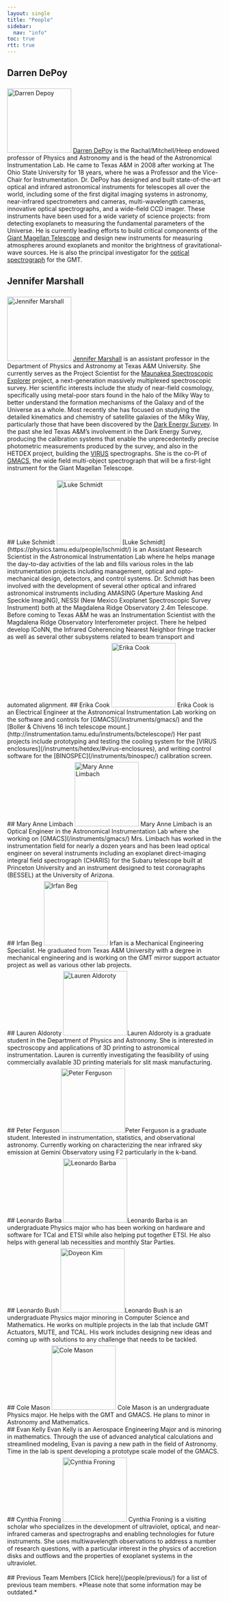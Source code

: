 ```yaml
---
layout: single
title: "People"
sidebar:
  nav: "info"
toc: true
rtt: true
---
```

## Darren DePoy
<img src="../people/assets/darren_depoy.jpg" width="150" style='margin-top:6px' alt="Darren Depoy" class="profile"/> [Darren DePoy](http://physics.tamu.edu/people/depoy) is the Rachal/Mitchell/Heep endowed professor of Physics and Astronomy and is the head of the Astronomical Instrumentation Lab. He came to Texas A&M in 2008 after working at The Ohio State University for 18 years, where he was a Professor and the Vice-Chair for Instrumentation. Dr. DePoy has designed and built state-of-the-art optical and infrared astronomical instruments for telescopes all over the world, including some of the first digital imaging systems in astronomy, near-infrared spectrometers and cameras, multi-wavelength cameras, innovative optical spectrographs, and a wide-field CCD imager. These instruments have been used for a wide variety of science projects: from detecting exoplanets to measuring the fundamental parameters of the Universe. He is currently leading efforts to build critical components of the [Giant Magellan Telescope](https://www.gmto.org/) and design new instruments for measuring atmospheres around exoplanets and monitor the brightness of gravitational-wave sources. He is also the principal investigator for the [optical spectrograph](/instruments/gmacs/) for the GMT.
## Jennifer Marshall
<img src="../people/assets/jennifer_marshall.jpg" width="150" style='margin-top:6px' alt="Jennifer Marshall" class="profile"/> [Jennifer Marshall](http://physics.tamu.edu/people/jlm076) is an assistant professor in the Department of Physics and Astronomy at Texas A&M University. She currently serves as the Project Scientist for the [Maunakea Spectroscopic Explorer](/instruments/mse/) project, a next-generation massively multiplexed spectroscopic survey.  Her scientific interests include the study of near-field cosmology, specifically using metal-poor stars found in the halo of the Milky Way to better understand the formation mechanisms of the Galaxy and of the Universe as a whole. Most recently she has focused on studying the detailed kinematics and chemistry of satellite galaxies of the Milky Way, particularly those that have been discovered by the [Dark Energy Survey](/instruments/des/). In the past she led Texas A&M’s involvement in the Dark Energy Survey, producing the calibration systems that enable the unprecedentedly precise photometric measurements produced by the survey, and also in the HETDEX project, building the [VIRUS](/instruments/hetdex/) spectrographs. She is the co-PI of [GMACS](/instruments/gmacs/), the wide field multi-object spectrograph that will be a first-light instrument for the Giant Magellan Telescope.  
<div class="clearfix" />
## Luke Schmidt
<img src="../people/assets/luke_schmidt.jpg" width="150" style='margin-top:6px' alt="Luke Schmidt" class="profile"/> [Luke Schmidt](https://physics.tamu.edu/people/lschmidt/) is an Assistant Research Scientist in the Astronomical Instrumentation Lab where he helps manage the day-to-day activities of the lab and fills various roles in the lab instrumentation projects including management, optical and opto-mechanical design, detectors, and control systems. Dr. Schmidt has been involved with the development of several other optical and infrared astronomical instruments including AMASING (Aperture Masking And Speckle ImagiNG), NESSI (New Mexico Exoplanet Spectroscopic Survey Instrument) both at the Magdalena Ridge Observatory 2.4m Telescope. Before coming to Texas A&M he was an Instrumentation Scientist with the Magdalena Ridge Observatory Interferometer project. There he helped develop ICoNN, the Infrared Coherencing Nearest Neighbor fringe tracker as well as several other subsystems related to beam transport and automated alignment.
## Erika Cook
<img src="../people/assets/erika_cook.jpg" width="150" style='margin-top:6px' alt="Erika Cook" class="profile"/> Erika Cook is an Electrical Engineer at the Astronomical Instrumentation Lab working on the software and controls for [GMACS](/instruments/gmacs/) and the [Boller & Chivens 16 inch telescope mount.](http://instrumentation.tamu.edu/instruments/bctelescope/) Her past projects include prototyping and testing the cooling system for the [VIRUS enclosures](/instruments/hetdex/#virus-enclosures), and writing control software for the [BINOSPEC](/instruments/binospec/) calibration screen.
<div class="clearfix" />
## Mary Anne Limbach
<img src="../people/assets/maryanne_limbach.jpg" width="150" style='margin-top:6px' alt="Mary Anne Limbach" class="profile"/>
Mary Anne Limbach is an Optical Engineer in the Astronomical Instrumentation Lab where she working on [GMACS](/instruments/gmacs/) Mrs. Limbach has worked in the instrumentation field for nearly a dozen years and has been lead optical engineer on several instruments including an exoplanet direct-imaging integral field spectrograph (CHARIS) for the Subaru telescope built at Princeton University and an instrument designed to test coronagraphs (BESSEL) at the University of Arizona.
<div class="clearfix" />
## Irfan Beg
<img src="../people/assets/irfan_beg.jpg" width="150" style='margin-top:6px' alt="Irfan Beg" class="profile"/>
Irfan is a Mechanical Engineering Specialist. He graduated from Texas A&amp;M University with a degree in mechanical engineering and is working on the GMT mirror support actuator project as well as various other lab projects.
<div class="clearfix" />
## Lauren Aldoroty
<img src="../people/assets/lauren_aldoroty.jpg" width="150" style='margin-top:6px' alt="Lauren Aldoroty" class="profile"/>Lauren Aldoroty is a graduate student in the Department of Physics and Astronomy. She is interested in spectroscopy and applications of 3D printing to astronomical instrumentation. Lauren is currently investigating the feasibility of using commercially available 3D printing materials for slit mask manufacturing.
<div class="clearfix" />
## Peter Ferguson
<img src="../people/assets/peter_ferguson.jpg" width="150" style='margin-top:6px' style='margin-top:6px' alt="Peter Ferguson" class="profile"/>Peter Ferguson is a graduate student. Interested in instrumentation, statistics, and observational astronomy. Currently working on characterizing the near infrared sky emission at Gemini Observatory using F2 particularly in the k-band.
<div class="clearfix" />
## Leonardo Barba
<img src="../people/assets/leonardo_barba.jpg" width="150" style='margin-top:6px' style='margin-top:6px' alt="Leonardo Barba" class="profile"/>Leonardo Barba is an undergraduate Physics major who has been working on hardware and software for TCal and ETSI while also helping put together ETSI. He also helps with general lab necessities and monthly Star Parties.
<div class="clearfix" />
## Leonardo Bush
<img src="../people/assets/leonardo_bush.jpg" width="150" style='margin-top:6px' style='margin-top:6px' alt="Doyeon Kim" class="profile"/>Leonardo Bush is an undergraduate Physics major minoring in Computer Science and Mathematics. He works on multiple projects in the lab that include GMT Actuators, MUTE, and TCAL. His work includes designing new ideas and coming up with solutions to any challenge that needs to be tackled.
<div class="clearfix" />
## Cole Mason
<img src="../people/assets/cole_mason.jpg" width="150" style='margin-top:6px' style='margin-top:6px' alt="Cole Mason" class="profile"/>
Cole Mason is an undergraduate Physics major. He helps with the GMT and GMACS. He plans to minor in Astronomy and Mathematics.
<div class="clearfix" />
## Evan Kelly
Evan Kelly is an Aerospace Engineering Major and is minoring in mathematics. Through the use of advanced analytical calculations and streamlined modeling, Evan is paving a new path in the field of Astronomy. Time in the lab is spent developing a prototype scale model of the GMACS.
<div class="clearfix" />
## Cynthia Froning
<img src="../people/assets/cynthia_froning.jpg" width="150" style='margin-top:6px' style='margin-top:6px' alt="Cynthia Froning" class="profile"/>
Cynthia Froning is a visiting scholar who specializes in the development of ultraviolet, optical, and near-infrared cameras and spectrographs and enabling technologies for future instruments. She uses multiwavelength observations to address a number of research questions, with a particular interest in the physics of accretion disks and outflows and the properties of exoplanet systems in the ultraviolet.
<div class="clearfix" />
<br>
## Previous Team Members
[Click here](/people/previous/) for a list of previous team members. *Please note that some information may be outdated.*

